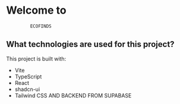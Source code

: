 # Welcome to 
             ECOFINDS
             
## What technologies are used for this project?

This project is built with:

- Vite
- TypeScript
- React
- shadcn-ui
- Tailwind CSS
AND BACKEND FROM SUPABASE

